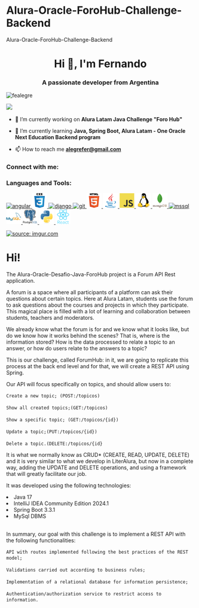 # Alura-Oracle-ForoHub-Challenge-Backend
Alura-Oracle-ForoHub-Challenge-Backend
<h1 align="center">Hi 👋, I'm Fernando</h1>
<h3 align="center">A passionate developer from Argentina</h3>

<p align="left"> <img src="https://komarev.com/ghpvc/?username=fealegre&label=Profile%20views&color=0e75b6&style=flat" alt="fealegre" /> </p>
<p align="left"><img src="https://img.shields.io/badge/STATUS-EN%20DESAROLLO-green"></p>

- 🔭 I’m currently working on **Alura Latam Java Challenge "Foro Hub"**

- 🌱 I’m currently learning **Java, Spring Boot, Alura Latam - One Oracle Next Education Backend program**

- 📫 How to reach me **alegrefer@gmail.com**

<h3 align="left">Connect with me:</h3>
<p align="left">
</p>

<h3 align="left">Languages and Tools:</h3>
<p align="left"> <a href="https://angular.io" target="_blank" rel="noreferrer"> <img src="https://angular.io/assets/images/logos/angular/angular.svg" alt="angular" width="40" height="40"/> </a> <a href="https://www.w3schools.com/css/" target="_blank" rel="noreferrer"> <img src="https://raw.githubusercontent.com/devicons/devicon/master/icons/css3/css3-original-wordmark.svg" alt="css3" width="40" height="40"/> </a> <a href="https://www.djangoproject.com/" target="_blank" rel="noreferrer"> <img src="https://cdn.worldvectorlogo.com/logos/django.svg" alt="django" width="40" height="40"/> </a> <a href="https://git-scm.com/" target="_blank" rel="noreferrer"> <img src="https://www.vectorlogo.zone/logos/git-scm/git-scm-icon.svg" alt="git" width="40" height="40"/> </a> <a href="https://www.w3.org/html/" target="_blank" rel="noreferrer"> <img src="https://raw.githubusercontent.com/devicons/devicon/master/icons/html5/html5-original-wordmark.svg" alt="html5" width="40" height="40"/> </a> <a href="https://www.java.com" target="_blank" rel="noreferrer"> <img src="https://raw.githubusercontent.com/devicons/devicon/master/icons/java/java-original.svg" alt="java" width="40" height="40"/> </a> <a href="https://developer.mozilla.org/en-US/docs/Web/JavaScript" target="_blank" rel="noreferrer"> <img src="https://raw.githubusercontent.com/devicons/devicon/master/icons/javascript/javascript-original.svg" alt="javascript" width="40" height="40"/> </a> <a href="https://www.linux.org/" target="_blank" rel="noreferrer"> <img src="https://raw.githubusercontent.com/devicons/devicon/master/icons/linux/linux-original.svg" alt="linux" width="40" height="40"/> </a> <a href="https://www.mongodb.com/" target="_blank" rel="noreferrer"> <img src="https://raw.githubusercontent.com/devicons/devicon/master/icons/mongodb/mongodb-original-wordmark.svg" alt="mongodb" width="40" height="40"/> </a> <a href="https://www.microsoft.com/en-us/sql-server" target="_blank" rel="noreferrer"> <img src="https://www.svgrepo.com/show/303229/microsoft-sql-server-logo.svg" alt="mssql" width="40" height="40"/> </a> <a href="https://www.mysql.com/" target="_blank" rel="noreferrer"> <img src="https://raw.githubusercontent.com/devicons/devicon/master/icons/mysql/mysql-original-wordmark.svg" alt="mysql" width="40" height="40"/> </a> <a href="https://www.postgresql.org" target="_blank" rel="noreferrer"> <img src="https://raw.githubusercontent.com/devicons/devicon/master/icons/postgresql/postgresql-original-wordmark.svg" alt="postgresql" width="40" height="40"/> </a> <a href="https://www.python.org" target="_blank" rel="noreferrer"> <img src="https://raw.githubusercontent.com/devicons/devicon/master/icons/python/python-original.svg" alt="python" width="40" height="40"/> </a> <a href="https://reactjs.org/" target="_blank" rel="noreferrer"> <img src="https://raw.githubusercontent.com/devicons/devicon/master/icons/react/react-original-wordmark.svg" alt="react" width="40" height="40"/> </a> </p>

<a href="https://imgur.com/9GrRV60"><img src="https://i.imgur.com/9GrRV60.png" title="source: imgur.com" /></a>
<h1>Hi!</h1>
<p>The Alura-Oracle-Desafio-Java-ForoHub project is a Forum API Rest application.

A forum is a space where all participants of a platform can ask their questions about certain topics. Here at Alura Latam, students use the forum to ask questions about the courses and projects in which they participate. This magical place is filled with a lot of learning and collaboration between students, teachers and moderators.

We already know what the forum is for and we know what it looks like, but do we know how it works behind the scenes? That is, where is the information stored? How is the data processed to relate a topic to an answer, or how do users relate to the answers to a topic?

This is our challenge, called ForumHub: in it, we are going to replicate this process at the back end level and for that, we will create a REST API using Spring.

Our API will focus specifically on topics, and should allow users to:

    Create a new topic; (POST:/topicos)

    Show all created topics;(GET:/topicos)

    Show a specific topic; (GET:/topicos/{id})

    Update a topic;(PUT:/topicos/{id})

    Delete a topic.(DELETE:/topicos/{id}

It is what we normally know as CRUD* (CREATE, READ, UPDATE, DELETE) and it is very similar to what we develop in LiterAlura, but now in a complete way, adding the UPDATE and DELETE operations, and using a framework that will greatly facilitate our job. 

It was developed using the following technologies:</p>

  <li>Java 17</li>  
  <li>IntelliJ IDEA Community Edition 2024.1</li>
  <li>Spring Boot 3.3.1</li>
<li>MySql DBMS</li>
  <br/>
<p>In summary, our goal with this challenge is to implement a REST API with the following functionalities:

    API with routes implemented following the best practices of the REST model;

    Validations carried out according to business rules;

    Implementation of a relational database for information persistence;

    Authentication/authorization service to restrict access to information.




